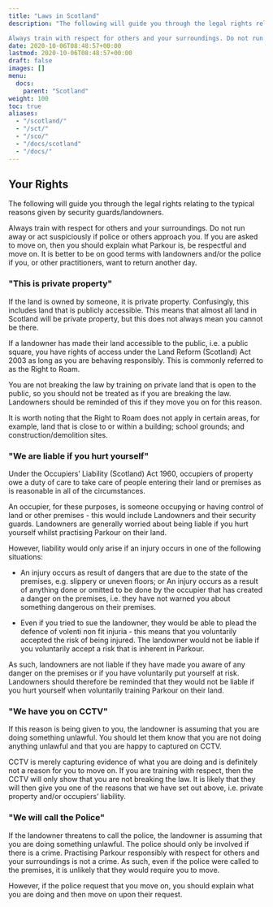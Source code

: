 ```yaml
---
title: "Laws in Scotland"
description: "The following will guide you through the legal rights relating to the typical reasons given by security guards/landowners.

Always train with respect for others and your surroundings. Do not run away or act suspiciously if police or others approach you. If you are asked to move on, then you should explain what Parkour is, be respectful and move on. It is better to be on good terms with landowners and/or the police if you, or other practitioners, want to return another day."
date: 2020-10-06T08:48:57+00:00
lastmod: 2020-10-06T08:48:57+00:00
draft: false
images: []
menu:
  docs:
    parent: "Scotland"
weight: 100
toc: true
aliases:
  - "/scotland/"
  - "/sct/"
  - "/sco/"
  - "/docs/scotland"
  - "/docs/"
---
```


## Your Rights

The following will guide you through the legal rights relating to the typical reasons given by security guards/landowners.

Always train with respect for others and your surroundings. Do not run away or act suspiciously if police or others approach you. If you are asked to move on, then you should explain what Parkour is, be respectful and move on. It is better to be on good terms with landowners and/or the police if you, or other practitioners, want to return another day.

### "This is private property"

If the land is owned by someone, it is private property. Confusingly, this includes land that is publicly accessible. This means that almost all land in Scotland will be private property, but this does not always mean you cannot be there.

If a landowner has made their land accessible to the public, i.e. a public square, you have rights of access under the Land Reform (Scotland) Act 2003 as long as you are behaving responsibly. This is commonly referred to as the Right to Roam.

You are not breaking the law by training on private land that is open to the public, so you should not be treated as if you are breaking the law. Landowners should be reminded of this if they move you on for this reason.

It is worth noting that the Right to Roam does not apply in certain areas, for example, land that is close to or within a building; school grounds; and construction/demolition sites.

### "We are liable if you hurt yourself"

Under the Occupiers’ Liability (Scotland) Act 1960, occupiers of property owe a duty of care to take care of people entering their land or premises as is reasonable in all of the circumstances.

An occupier, for these purposes, is someone occupying or having control of land or other premises - this would include Landowners and their security guards. Landowners are generally worried about being liable if you hurt yourself whilst practising Parkour on their land.

However, liability would only arise if an injury occurs in one of the following situations:

- An injury occurs as result of dangers that are due to the state of the premises, e.g. slippery or uneven floors; or An injury occurs as a result of anything done or omitted to be done by the occupier that has created a danger on the premises, i.e. they have not warned you about something dangerous on their premises.

- Even if you tried to sue the landowner, they would be able to plead the defence of volenti non fit injuria - this means that you voluntarily accepted the risk of being injured. The landowner would not be liable if you voluntarily accept a risk that is inherent in Parkour.

As such, landowners are not liable if they have made you aware of any danger on the premises or if you have voluntarily put yourself at risk. Landowners should therefore be reminded that they would not be liable if you hurt yourself when voluntarily training Parkour on their land.

### "We have you on CCTV"

If this reason is being given to you, the landowner is assuming that you are doing something unlawful. You should let them know that you are not doing anything unlawful and that you are happy to captured on CCTV.

CCTV is merely capturing evidence of what you are doing and is definitely not a reason for you to move on. If you are training with respect, then the CCTV will only show that you are not breaking the law. It is likely that they will then give you one of the reasons that we have set out above, i.e. private property and/or occupiers’ liability.

### "We will call the Police"

If the landowner threatens to call the police, the landowner is assuming that you are doing something unlawful. The police should only be involved if there is a crime. Practising Parkour responsibly with respect for others and your surroundings is not a crime. As such, even if the police were called to the premises, it is unlikely that they would require you to move.

However, if the police request that you move on, you should explain what you are doing and then move on upon their request.
